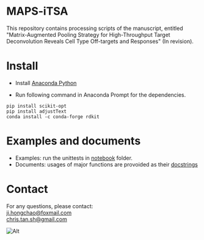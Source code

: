 MAPS-iTSA
===========================

This repository contains processing scripts of the manuscript, entitled "Matrix-Augmented Pooling Strategy for High-Throughput Target Deconvolution Reveals Cell Type Off-targets and Responses" (In revision). 

# Install

* Install [Anaconda Python](https://www.anaconda.com/products/individual)

* Run following command in Anaconda Prompt for the dependencies.

```shell
pip install scikit-opt
pip install adjustText
conda install -c conda-forge rdkit
```

# Examples and documents

* Examples: run the unittests in [notebook](https://github.com/hcji/MAPS-iTSA/tree/main/notebook) folder.
* Documents: usages of major functions are provoided as their [docstrings](https://github.com/hcji/MAPS-iTSA/blob/main/core/core.py)


# Contact

For any questions, please contact:    
[ji.hongchao@foxmail.com](mailto:ji.hongchao@foxmail.com)    
[chris.tan.sh@gmail.com](mailto:chris.tan.sh@gmail.com)

![Alt](https://repobeats.axiom.co/api/embed/5dbe01b95d90f4771b814345f9e862b7e93ff860.svg "Repobeats analytics image")
